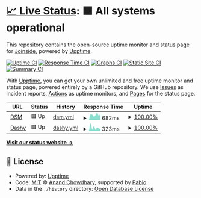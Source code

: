 # [📈 Live Status](https://Joinsider.github.io/upptime-fampopprol): <!--live status--> **🟩 All systems operational**

This repository contains the open-source uptime monitor and status page for [Joinside](https://Joinsider.github.io/upptime-fampopprol), powered by [Upptime](https://github.com/upptime/upptime).

[![Uptime CI](https://github.com/Joinsider/upptime-fampopprol/workflows/Uptime%20CI/badge.svg)](https://github.com/Joinsider/upptime-fampopprol/actions?query=workflow%3A%22Uptime+CI%22)
[![Response Time CI](https://github.com/Joinsider/upptime-fampopprol/workflows/Response%20Time%20CI/badge.svg)](https://github.com/Joinsider/upptime-fampopprol/actions?query=workflow%3A%22Response+Time+CI%22)
[![Graphs CI](https://github.com/Joinsider/upptime-fampopprol/workflows/Graphs%20CI/badge.svg)](https://github.com/Joinsider/upptime-fampopprol/actions?query=workflow%3A%22Graphs+CI%22)
[![Static Site CI](https://github.com/Joinsider/upptime-fampopprol/workflows/Static%20Site%20CI/badge.svg)](https://github.com/Joinsider/upptime-fampopprol/actions?query=workflow%3A%22Static+Site+CI%22)
[![Summary CI](https://github.com/Joinsider/upptime-fampopprol/workflows/Summary%20CI/badge.svg)](https://github.com/Joinsider/upptime-fampopprol/actions?query=workflow%3A%22Summary+CI%22)

With [Upptime](https://upptime.js.org), you can get your own unlimited and free uptime monitor and status page, powered entirely by a GitHub repository. We use [Issues](https://github.com/Joinsider/upptime-fampopprol/issues) as incident reports, [Actions](https://github.com/Joinsider/upptime-fampopprol/actions) as uptime monitors, and [Pages](https://Joinsider.github.io/upptime-fampopprol) for the status page.

<!--start: status pages-->
<!-- This summary is generated by Upptime (https://github.com/upptime/upptime) -->
<!-- Do not edit this manually, your changes will be overwritten -->
<!-- prettier-ignore -->
| URL | Status | History | Response Time | Uptime |
| --- | ------ | ------- | ------------- | ------ |
| <img alt="" src="https://icons.duckduckgo.com/ip3/dsm.fampopprol.me.ico" height="13"> [DSM](https://dsm.fampopprol.me) | 🟩 Up | [dsm.yml](https://github.com/Joinsider/upptime-fampopprol/commits/HEAD/history/dsm.yml) | <details><summary><img alt="Response time graph" src="./graphs/dsm/response-time-week.png" height="20"> 682ms</summary><br><a href="https://Joinsider.github.io/upptime-fampopprol/history/dsm"><img alt="Response time 645" src="https://img.shields.io/endpoint?url=https%3A%2F%2Fraw.githubusercontent.com%2FJoinsider%2Fupptime-fampopprol%2FHEAD%2Fapi%2Fdsm%2Fresponse-time.json"></a><br><a href="https://Joinsider.github.io/upptime-fampopprol/history/dsm"><img alt="24-hour response time 770" src="https://img.shields.io/endpoint?url=https%3A%2F%2Fraw.githubusercontent.com%2FJoinsider%2Fupptime-fampopprol%2FHEAD%2Fapi%2Fdsm%2Fresponse-time-day.json"></a><br><a href="https://Joinsider.github.io/upptime-fampopprol/history/dsm"><img alt="7-day response time 682" src="https://img.shields.io/endpoint?url=https%3A%2F%2Fraw.githubusercontent.com%2FJoinsider%2Fupptime-fampopprol%2FHEAD%2Fapi%2Fdsm%2Fresponse-time-week.json"></a><br><a href="https://Joinsider.github.io/upptime-fampopprol/history/dsm"><img alt="30-day response time 640" src="https://img.shields.io/endpoint?url=https%3A%2F%2Fraw.githubusercontent.com%2FJoinsider%2Fupptime-fampopprol%2FHEAD%2Fapi%2Fdsm%2Fresponse-time-month.json"></a><br><a href="https://Joinsider.github.io/upptime-fampopprol/history/dsm"><img alt="1-year response time 645" src="https://img.shields.io/endpoint?url=https%3A%2F%2Fraw.githubusercontent.com%2FJoinsider%2Fupptime-fampopprol%2FHEAD%2Fapi%2Fdsm%2Fresponse-time-year.json"></a></details> | <details><summary><a href="https://Joinsider.github.io/upptime-fampopprol/history/dsm">100.00%</a></summary><a href="https://Joinsider.github.io/upptime-fampopprol/history/dsm"><img alt="All-time uptime 100.00%" src="https://img.shields.io/endpoint?url=https%3A%2F%2Fraw.githubusercontent.com%2FJoinsider%2Fupptime-fampopprol%2FHEAD%2Fapi%2Fdsm%2Fuptime.json"></a><br><a href="https://Joinsider.github.io/upptime-fampopprol/history/dsm"><img alt="24-hour uptime 100.00%" src="https://img.shields.io/endpoint?url=https%3A%2F%2Fraw.githubusercontent.com%2FJoinsider%2Fupptime-fampopprol%2FHEAD%2Fapi%2Fdsm%2Fuptime-day.json"></a><br><a href="https://Joinsider.github.io/upptime-fampopprol/history/dsm"><img alt="7-day uptime 100.00%" src="https://img.shields.io/endpoint?url=https%3A%2F%2Fraw.githubusercontent.com%2FJoinsider%2Fupptime-fampopprol%2FHEAD%2Fapi%2Fdsm%2Fuptime-week.json"></a><br><a href="https://Joinsider.github.io/upptime-fampopprol/history/dsm"><img alt="30-day uptime 100.00%" src="https://img.shields.io/endpoint?url=https%3A%2F%2Fraw.githubusercontent.com%2FJoinsider%2Fupptime-fampopprol%2FHEAD%2Fapi%2Fdsm%2Fuptime-month.json"></a><br><a href="https://Joinsider.github.io/upptime-fampopprol/history/dsm"><img alt="1-year uptime 100.00%" src="https://img.shields.io/endpoint?url=https%3A%2F%2Fraw.githubusercontent.com%2FJoinsider%2Fupptime-fampopprol%2FHEAD%2Fapi%2Fdsm%2Fuptime-year.json"></a></details>
| <img alt="" src="https://icons.duckduckgo.com/ip3/dashy.fampopprol.me.ico" height="13"> [Dashy](https://dashy.fampopprol.me) | 🟩 Up | [dashy.yml](https://github.com/Joinsider/upptime-fampopprol/commits/HEAD/history/dashy.yml) | <details><summary><img alt="Response time graph" src="./graphs/dashy/response-time-week.png" height="20"> 323ms</summary><br><a href="https://Joinsider.github.io/upptime-fampopprol/history/dashy"><img alt="Response time 368" src="https://img.shields.io/endpoint?url=https%3A%2F%2Fraw.githubusercontent.com%2FJoinsider%2Fupptime-fampopprol%2FHEAD%2Fapi%2Fdashy%2Fresponse-time.json"></a><br><a href="https://Joinsider.github.io/upptime-fampopprol/history/dashy"><img alt="24-hour response time 155" src="https://img.shields.io/endpoint?url=https%3A%2F%2Fraw.githubusercontent.com%2FJoinsider%2Fupptime-fampopprol%2FHEAD%2Fapi%2Fdashy%2Fresponse-time-day.json"></a><br><a href="https://Joinsider.github.io/upptime-fampopprol/history/dashy"><img alt="7-day response time 323" src="https://img.shields.io/endpoint?url=https%3A%2F%2Fraw.githubusercontent.com%2FJoinsider%2Fupptime-fampopprol%2FHEAD%2Fapi%2Fdashy%2Fresponse-time-week.json"></a><br><a href="https://Joinsider.github.io/upptime-fampopprol/history/dashy"><img alt="30-day response time 355" src="https://img.shields.io/endpoint?url=https%3A%2F%2Fraw.githubusercontent.com%2FJoinsider%2Fupptime-fampopprol%2FHEAD%2Fapi%2Fdashy%2Fresponse-time-month.json"></a><br><a href="https://Joinsider.github.io/upptime-fampopprol/history/dashy"><img alt="1-year response time 368" src="https://img.shields.io/endpoint?url=https%3A%2F%2Fraw.githubusercontent.com%2FJoinsider%2Fupptime-fampopprol%2FHEAD%2Fapi%2Fdashy%2Fresponse-time-year.json"></a></details> | <details><summary><a href="https://Joinsider.github.io/upptime-fampopprol/history/dashy">100.00%</a></summary><a href="https://Joinsider.github.io/upptime-fampopprol/history/dashy"><img alt="All-time uptime 100.00%" src="https://img.shields.io/endpoint?url=https%3A%2F%2Fraw.githubusercontent.com%2FJoinsider%2Fupptime-fampopprol%2FHEAD%2Fapi%2Fdashy%2Fuptime.json"></a><br><a href="https://Joinsider.github.io/upptime-fampopprol/history/dashy"><img alt="24-hour uptime 100.00%" src="https://img.shields.io/endpoint?url=https%3A%2F%2Fraw.githubusercontent.com%2FJoinsider%2Fupptime-fampopprol%2FHEAD%2Fapi%2Fdashy%2Fuptime-day.json"></a><br><a href="https://Joinsider.github.io/upptime-fampopprol/history/dashy"><img alt="7-day uptime 100.00%" src="https://img.shields.io/endpoint?url=https%3A%2F%2Fraw.githubusercontent.com%2FJoinsider%2Fupptime-fampopprol%2FHEAD%2Fapi%2Fdashy%2Fuptime-week.json"></a><br><a href="https://Joinsider.github.io/upptime-fampopprol/history/dashy"><img alt="30-day uptime 100.00%" src="https://img.shields.io/endpoint?url=https%3A%2F%2Fraw.githubusercontent.com%2FJoinsider%2Fupptime-fampopprol%2FHEAD%2Fapi%2Fdashy%2Fuptime-month.json"></a><br><a href="https://Joinsider.github.io/upptime-fampopprol/history/dashy"><img alt="1-year uptime 100.00%" src="https://img.shields.io/endpoint?url=https%3A%2F%2Fraw.githubusercontent.com%2FJoinsider%2Fupptime-fampopprol%2FHEAD%2Fapi%2Fdashy%2Fuptime-year.json"></a></details>

<!--end: status pages-->

[**Visit our status website →**](https://Joinsider.github.io/upptime-fampopprol)

## 📄 License

- Powered by: [Upptime](https://github.com/upptime/upptime)
- Code: [MIT](./LICENSE) © [Anand Chowdhary](https://anandchowdhary.com), supported by [Pabio](https://pabio.com)
- Data in the `./history` directory: [Open Database License](https://opendatacommons.org/licenses/odbl/1-0/)
